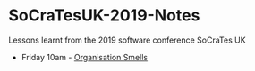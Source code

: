 # SoCraTesUK-2019-Notes
Lessons learnt from the 2019 software conference SoCraTes UK

- Friday 10am - [Organisation Smells](2019-06-07-organisation-smells.md)
